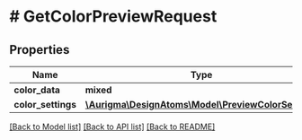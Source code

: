 # # GetColorPreviewRequest

## Properties

Name | Type | Description | Notes
------------ | ------------- | ------------- | -------------
**color_data** | **mixed** |  | [optional]
**color_settings** | [**\Aurigma\DesignAtoms\Model\PreviewColorSettings**](PreviewColorSettings.md) |  | [optional]

[[Back to Model list]](../../README.md#models) [[Back to API list]](../../README.md#endpoints) [[Back to README]](../../README.md)
